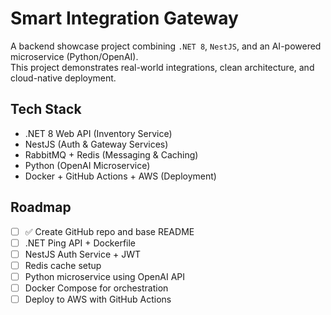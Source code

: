 # Smart Integration Gateway

A backend showcase project combining `.NET 8`, `NestJS`, and an AI-powered microservice (Python/OpenAI).  
This project demonstrates real-world integrations, clean architecture, and cloud-native deployment.

## Tech Stack
- .NET 8 Web API (Inventory Service)
- NestJS (Auth & Gateway Services)
- RabbitMQ + Redis (Messaging & Caching)
- Python (OpenAI Microservice)
- Docker + GitHub Actions + AWS (Deployment)

## Roadmap
- [ ] ✅ Create GitHub repo and base README
- [ ] .NET Ping API + Dockerfile
- [ ] NestJS Auth Service + JWT
- [ ] Redis cache setup
- [ ] Python microservice using OpenAI API
- [ ] Docker Compose for orchestration
- [ ] Deploy to AWS with GitHub Actions
